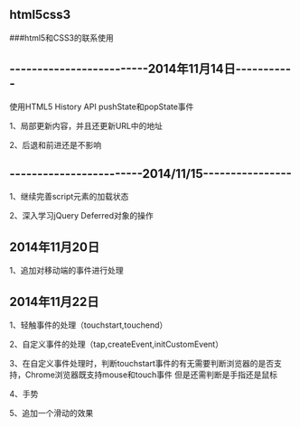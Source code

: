 html5css3
---------------------

###html5和CSS3的联系使用


-------------------------2014年11月14日-----------
------------------
使用HTML5 History API  pushState和popState事件

1、局部更新内容，并且还更新URL中的地址

2、后退和前进还是不影响

------------------------2014/11/15----------------
-----------------
1、继续完善script元素的加载状态

2、深入学习jQuery Deferred对象的操作


2014年11月20日
--------------------------------------------
1、追加对移动端的事件进行处理

2014年11月22日
-----------------------------------
1、轻触事件的处理（touchstart,touchend）

2、自定义事件的处理（tap,createEvent,initCustomEvent）

3、在自定义事件处理时，判断touchstart事件的有无需要判断浏览器的是否支持，Chrome浏览器既支持mouse和touch事件
   但是还需判断是手指还是鼠标

4、手势

5、追加一个滑动的效果